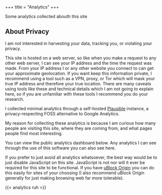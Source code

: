 +++
title = "Analytics"
+++

Some analytics collected abouth this site

## About Privacy

I am not interested in harvesting your data, tracking you, or violating your privacy.

This site is hosted on a web server, so like when you make a request to any other web server, I can see your IP address and the time the request was made. From your IP address I or any other website you connect to can get your approximate geolocation. If you want keep this information private, I recommend using a tool such as a VPN, proxy, or Tor which will mask your true IP address and therefore your true location. There are many caveats using tools like these and technical details which I am not going to explain here, so if you are unfamiliar with these tools I recommend you do your research.

I collected minimal analytics through a self-hosted [Plausible](https://plausible.io/) instance, a privacy-respecting FOSS alternative to Google Analytics.

My reason for collecting these analytics is because I am curious how many people are visiting this site, where they are coming from, and what pages people find most interesting.

You can view the public analytics dashboard below. Any analytics I can see through the use of this software you can also see here.

If you prefer to just avoid all analytics whatsoever, the best way would be to just disable JavaScript on this site. JavaScript is not nor will it ever be required for this site to be functional. If you have [uBlock Origin](https://ublockorigin.com/) you can do this easily for sites of your choosing (I also recommend uBlock Origin generally for just making browsing web far more tolerable).

{{< analytics ruh >}}

